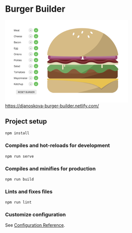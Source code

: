 # Burger Builder

<img src="./public/image.png" width="400">
<a href="https://djanoskova-burger-builder.netlify.com/" target="_blank">https://djanoskova-burger-builder.netlify.com/</a>

## Project setup
```
npm install
```

### Compiles and hot-reloads for development
```
npm run serve
```

### Compiles and minifies for production
```
npm run build
```

### Lints and fixes files
```
npm run lint
```

### Customize configuration
See [Configuration Reference](https://cli.vuejs.org/config/).
